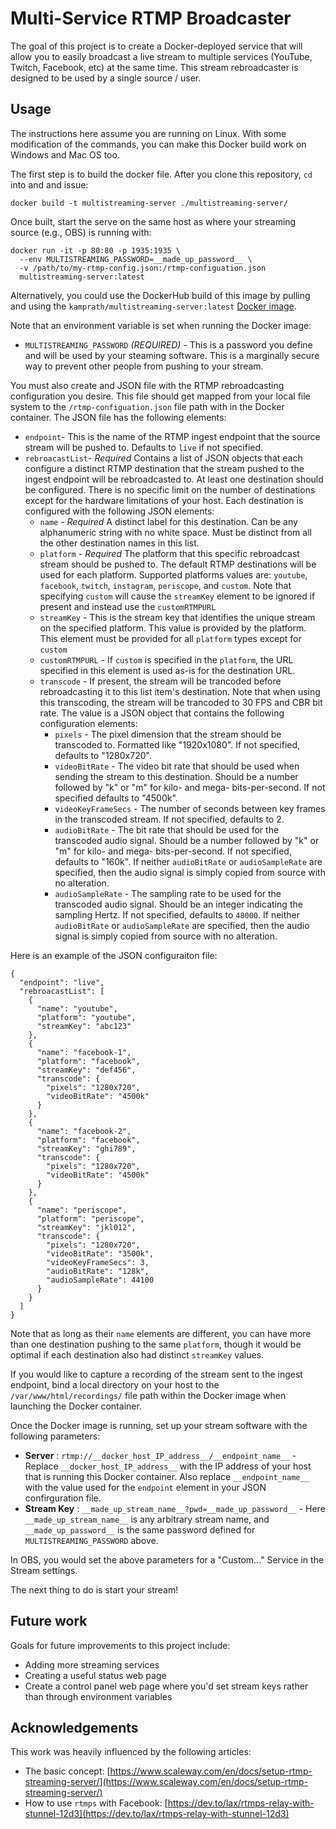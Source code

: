 # Multi-Service RTMP Broadcaster

The goal of this project is to create a Docker-deployed service that will allow you to easily broadcast a live stream to multiple services (YouTube, Twitch, Facebook, etc) at the same time. This stream rebroadcaster is designed to be used by a single source / user.

## Usage
The instructions here assume you are running on Linux. With some modification of the commands, you can make this Docker build work on Windows and Mac OS too.

The first step is to build the docker file. After you clone this repository, `cd` into and and issue:

```
docker build -t multistreaming-server ./multistreaming-server/
```

Once built, start the serve on the same host as where your streaming source (e.g., OBS) is running with:

```
docker run -it -p 80:80 -p 1935:1935 \
  --env MULTISTREAMING_PASSWORD=__made_up_password__ \
  -v /path/to/my-rtmp-config.json:/rtmp-configuation.json
  multistreaming-server:latest
```

Alternatively, you could use the DockerHub build of this image by pulling and using the `kamprath/multistreaming-server:latest` [Docker image](https://hub.docker.com/repository/docker/kamprath/multistreaming-server).

Note that an environment variable is set when running the Docker image:

* `MULTISTREAMING_PASSWORD` _(REQUIRED)_ - This is a password you define and will be used by your steaming software. This is a marginally secure way to prevent other people from pushing to your stream.

You must also create and JSON file with the RTMP rebroadcasting configuration you desire. This file should get mapped from your local file system to the `/rtmp-configuation.json` file path with in the Docker container. The JSON file has the following elements:

* `endpoint`- This is the name of the RTMP ingest endpoint that the source stream will be pushed to. Defaults to `live` if not specified.
* `rebroacastList`- _Required_ Contains a list of JSON objects that each configure a distinct RTMP destination that the stream pushed to the ingest endpoint will be rebroadcasted to. At least one destination should be configured. There is no specific limit on the number of destinations except for the hardware limitations of your host. Each destination is configured with the following JSON elements:
  * `name` - _Required_ A distinct label for this destination. Can be any alphanumeric string with no white space. Must be distinct from all the other destination names in this list.
  * `platform` - _Required_ The platform that this specific rebroadcast stream should be pushed to. The default RTMP destinations will be used for each platform. Supported platforms values are: `youtube`, `facebook`, `twitch`, `instagram`, `periscope`, and `custom`. Note that specifying `custom` will cause the `streamKey` element to be ignored if present and instead use the `customRTMPURL`
  * `streamKey` - This is the stream key that identifies the unique stream on the specified platform. This value is provided by the platform. This element must be provided for all `platform` types except for `custom`
  * `customRTMPURL` - If `custom` is specified in the `platform`, the URL specified in this element is used as-is for the destination URL.
  * `transcode` - If present, the stream will be trancoded before rebroadcasting it to this list item's destination. Note that when using this transcoding, the stream will be trancoded to 30 FPS and CBR bit rate. The value is a JSON object that contains the following configuration elements:
    * `pixels` - The pixel dimension that the stream should be transcoded to. Formatted like "1920x1080". If not specified, defaults to "1280x720".
    * `videoBitRate` - The video bit rate that should be used when sending the stream to this destination. Should be a number followed by "k" or "m" for kilo- and mega- bits-per-second. If not specified defaults to "4500k".
    * `videoKeyFrameSecs` - The number of seconds between key frames in the transcoded stream. If not specified, defaults to 2.
    * `audioBitRate` - The bit rate that should be used for the transcoded audio signal. Should be a number followed by "k" or "m" for kilo- and mega- bits-per-second. If not specified, defaults to "160k". If neither `audioBitRate` or `audioSampleRate` are specified, then the audio signal is simply copied from source with no alteration.
    * `audioSampleRate` - The sampling rate to be used for the transcoded audio signal. Should be an integer indicating the sampling Hertz. If not specified, defaults to `48000`. If neither `audioBitRate` or `audioSampleRate` are specified, then the audio signal is simply copied from source with no alteration.

Here is an example of the JSON configuraiton file:
```
{
  "endpoint": "live",
  "rebroacastList": [
    {
      "name": "youtube",
      "platform": "youtube",
      "streamKey": "abc123"
    },
    {
      "name": "facebook-1",
      "platform": "facebook",
      "streamKey": "def456",
      "transcode": {
        "pixels": "1280x720",
        "videoBitRate": "4500k"
      }
    },
    {
      "name": "facebook-2",
      "platform": "facebook",
      "streamKey": "ghi789",
      "transcode": {
        "pixels": "1280x720",
        "videoBitRate": "4500k"
      }
    },
    {
      "name": "periscope",
      "platform": "periscope",
      "streamKey": "jkl012",
      "transcode": {
        "pixels": "1280x720",
        "videoBitRate": "3500k",
        "videoKeyFrameSecs": 3,
        "audioBitRate": "128k",
        "audioSampleRate": 44100
      }
    }
  ]
}
```
Note that as long as their `name` elements are different, you can have more than one destination pushing to the same `platform`, though it would be optimal if each destination also had distinct `streamKey` values.

If you would like to capture a recording of the stream sent to the ingest endpoint, bind a local directory on your host to the `/var/www/html/recordings/` file path within the Docker image when launching the Docker container.

Once the Docker image is running, set up your stream software with the following parameters:

* **Server** : `rtmp://__docker_host_IP_address__/__endpoint_name__` - Replace `__docker_host_IP_address__` with the IP address of your host that is running this Docker container. Also replace `__endpoint_name__` with the value used for the `endpoint` element in your JSON confirguration file.
* **Stream Key** : `__made_up_stream_name__?pwd=__made_up_password__` - Here `__made_up_stream_name__` is any arbitrary stream name, and `__made_up_password__` is the same password defined for `MULTISTREAMING_PASSWORD` above.

In OBS, you would set the above parameters for a "Custom..." Service in the Stream settings.

The next thing to do is start your stream!

## Future work

Goals for future improvements to this project include:

* Adding more streaming services
* Creating a useful status web page
* Create a control panel web page where you'd set stream keys rather than through environment variables

## Acknowledgements

This work was heavily influenced by the following articles:

* The basic concept: [https://www.scaleway.com/en/docs/setup-rtmp-streaming-server/](https://www.scaleway.com/en/docs/setup-rtmp-streaming-server/)
* How to use `rtmps` with Facebook: [https://dev.to/lax/rtmps-relay-with-stunnel-12d3](https://dev.to/lax/rtmps-relay-with-stunnel-12d3)
